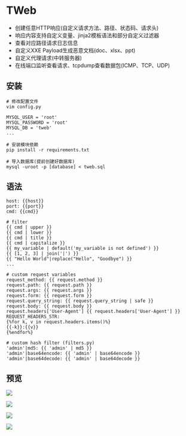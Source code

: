 # TWeb

- 创建任意HTTP响应(自定义请求方法、路径、状态码、请求头)
- 响应内容支持自定义变量、jinja2模板语法和部分自定义过滤器
- 查看对应路径请求日志信息
- 自定义XXE Payload生成恶意文档(doc、xlsx、ppt)
- 自定义代理请求(中转服务器)
- 在线端口监听查看请求、tcpdump查看数据包(ICMP、TCP、UDP)

## 安装

```
# 修改配置文件
vim config.py

MYSQL_USER = 'root'
MYSQL_PASSWORD = 'root'
MYSQL_DB = 'tweb'
...

# 安装模块依赖
pip install -r requirements.txt

# 导入数据库(提前创建好数据库)
mysql -uroot -p [database] < tweb.sql
```

## 语法
```
host: {{host}}
port: {{port}}
cmd: {{cmd}}

# filter
{{ cmd | upper }}
{{ cmd | lower }}
{{ cmd | title }}
{{ cmd | capitalize }}
{{ my_variable | default('my_variable is not defined') }}
{{ [1, 2, 3] | join('|') }}
{{ "Hello World"|replace("Hello", "Goodbye") }}
...

# custom request variables
request_method: {{ request.method }}
request.path: {{ request.path }}
request.args: {{ request.args }}
request.form: {{ request.form }}
request.query_string: {{ request.query_string | safe }}
request.body: {{ request.body }}
request.headers['User-Agent'] {{ request.headers['User-Agent'] }}
REQUEST_HEADERS_STR:
{%for k, v in request.headers.items()%}
{{-k}}:{{v}}
{%endfor%}

# custom hash filter (filters.py)
'admin'|md5: {{ 'admin' | md5 }}
'admin'|base64encode: {{ 'admin' | base64encode }}
'admin'|base64decode: {{ 'admin' | base64decode }}
```

## 预览
![](https://i.loli.net/2018/09/10/5b954f0cac8f0.jpg)

![](https://i.loli.net/2018/09/10/5b955359b3286.jpg
)

![](https://i.loli.net/2018/09/10/5b954fc3bc24d.jpg
)

![](https://i.loli.net/2018/09/10/5b95500f49cdd.jpg
)
